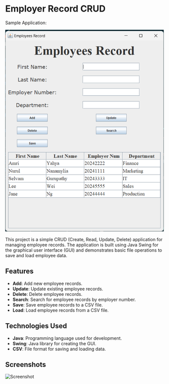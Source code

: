 # Employer Record CRUD

Sample Application:

![Sample GUI](image/GUI%20SS.png)


This project is a simple CRUD (Create, Read, Update, Delete) application for managing employee records. The application is built using Java Swing for the graphical user interface (GUI) and demonstrates basic file operations to save and load employee data.

## Features

- **Add**: Add new employee records.
- **Update**: Update existing employee records.
- **Delete**: Delete employee records.
- **Search**: Search for employee records by employer number.
- **Save**: Save employee records to a CSV file.
- **Load**: Load employee records from a CSV file.

## Technologies Used

- **Java**: Programming language used for development.
- **Swing**: Java library for creating the GUI.
- **CSV**: File format for saving and loading data.

## Screenshots

![Screenshot](images/screenshot.png)  <!-- Replace with the path to your image file -->

